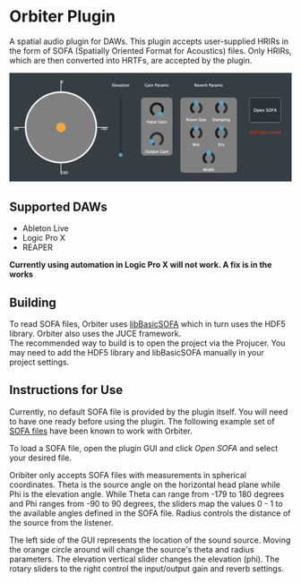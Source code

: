 # Orbiter Plugin

A spatial audio plugin for DAWs.  This plugin accepts user-supplied HRIRs in the form of SOFA (Spatially Oriented Format for Acoustics) files.  Only HRIRs, which are then converted into HRTFs, are accepted by the plugin.

![Orbiter GUI](/readme_resources/Orbiter_GUI.png)

## Supported DAWs
* Ableton Live
* Logic Pro X
* REAPER  

**Currently using automation in Logic Pro X will not work.  A fix is in the works**  

## Building
To read SOFA files, Orbiter uses [libBasicSOFA](https://github.com/superkittens/libBasicSOFA) which in turn uses the HDF5 library.  Orbiter also uses the JUCE framework.  
The recommended way to build is to open the project via the Projucer.  You may need to add the HDF5 library and libBasicSOFA manually in your project settings.

## Instructions for Use
Currently, no default SOFA file is provided by the plugin itself.  You will need to have one ready before using the plugin.  The following example set of [SOFA files](https://zenodo.org/record/206860#.XzygXy0ZNQI) have been known to work with Orbiter.  

To load a SOFA file, open the plugin GUI and click *Open SOFA* and select your desired file.  

Oribiter only accepts SOFA files with measurements in spherical coordinates.  Theta is the source angle on the horizontal head plane while Phi is the elevation angle.  While Theta can range from -179 to 180 degrees and Phi ranges from -90 to 90 degrees, the sliders map the values 0 - 1 to the available angles defined in the SOFA file.  Radius controls the distance of the source from the listener.  

The left side of the GUI represents the location of the sound source.  Moving the orange circle around will change the source's theta and radius parameters.  The elevation vertical slider changes the elevation (phi).  The rotary sliders to the right control the input/output gain and reverb settings.  

